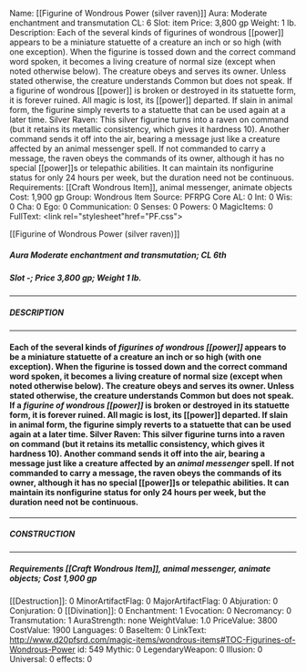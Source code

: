 Name: [[Figurine of Wondrous Power (silver raven)]]
Aura: Moderate enchantment and transmutation
CL: 6
Slot: item
Price: 3,800 gp
Weight: 1 lb.
Description: Each of the several kinds of figurines of wondrous [[power]] appears to be a miniature statuette of a creature an inch or so high (with one exception). When the figurine is tossed down and the correct command word spoken, it becomes a living creature of normal size (except when noted otherwise below). The creature obeys and serves its owner. Unless stated otherwise, the creature understands Common but does not speak. If a figurine of wondrous [[power]] is broken or destroyed in its statuette form, it is forever ruined. All magic is lost, its [[power]] departed. If slain in animal form, the figurine simply reverts to a statuette that can be used again at a later time. Silver Raven: This silver figurine turns into a raven on command (but it retains its metallic consistency, which gives it hardness 10). Another command sends it off into the air, bearing a message just like a creature affected by an animal messenger spell. If not commanded to carry a message, the raven obeys the commands of its owner, although it has no special [[power]]s or telepathic abilities. It can maintain its nonfigurine status for only 24 hours per week, but the duration need not be continuous.
Requirements: [[Craft Wondrous Item]], animal messenger, animate objects
Cost: 1,900 gp
Group: Wondrous Item
Source: PFRPG Core
AL: 0
Int: 0
Wis: 0
Cha: 0
Ego: 0
Communication: 0
Senses: 0
Powers: 0
MagicItems: 0
FullText: <link rel="stylesheet"href="PF.css"><div class="heading"><p class="alignleft">[[Figurine of Wondrous Power (silver raven)]]</p><div style="clear: both;"></div></div><div><h5><b>Aura </b>Moderate enchantment and transmutation; <b>CL </b>6th</h5><h5><b>Slot </b>-; <b>Price </b>3,800 gp; <b>Weight </b>1 lb.</h5></div><hr/><div><h5><b>DESCRIPTION</b></h5></div><hr/><div><h4><p>Each of the several kinds of <i>figurines of wondrous [[power]]</i> appears to be a miniature statuette of a creature an inch or so high (with one exception). When the figurine is tossed down and the correct command word spoken, it becomes a living creature of normal size (except when noted otherwise below). The creature obeys and serves its owner. Unless stated otherwise, the creature understands Common but does not speak. If a <i>figurine of wondrous [[power]]</i> is broken or destroyed in its statuette form, it is forever ruined. All magic is lost, its [[power]] departed. If slain in animal form, the figurine simply reverts to a statuette that can be used again at a later time. <b>Silver Raven</b>: This silver figurine turns into a raven on command (but it retains its metallic consistency, which gives it hardness 10). Another command sends it off into the air, bearing a message just like a creature affected by an <i>animal messenger</i> spell. If not commanded to carry a message, the raven obeys the commands of its owner, although it has no special [[power]]s or telepathic abilities. It can maintain its nonfigurine status for only 24 hours per week, but the duration need not be continuous.</p></h4></div><hr/><div><h5><b>CONSTRUCTION</b></h5></div><hr/><div><h5><b>Requirements </b>[[Craft Wondrous Item]], <i>animal messenger</i>, <i>animate objects</i>; <b>Cost </b>1,900 gp</h5></div>
[[Destruction]]: 0
MinorArtifactFlag: 0
MajorArtifactFlag: 0
Abjuration: 0
Conjuration: 0
[[Divination]]: 0
Enchantment: 1
Evocation: 0
Necromancy: 0
Transmutation: 1
AuraStrength: none
WeightValue: 1.0
PriceValue: 3800
CostValue: 1900
Languages: 0
BaseItem: 0
LinkText: http://www.d20pfsrd.com/magic-items/wondrous-items#TOC-Figurines-of-Wondrous-Power
id: 549
Mythic: 0
LegendaryWeapon: 0
Illusion: 0
Universal: 0
effects: 0

